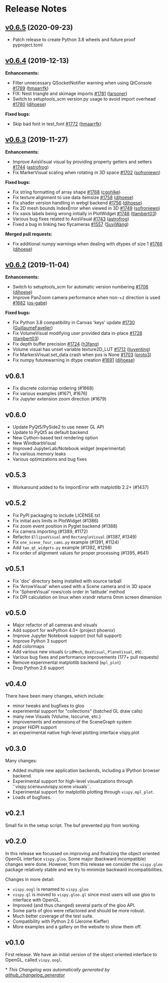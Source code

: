# Release Notes

## [v0.6.5](https://github.com/vispy/vispy/tree/v0.6.5) (2020-09-23)

- Patch release to create Python 3.8 wheels and future proof pyproject.toml

## [v0.6.4](https://github.com/vispy/vispy/tree/v0.6.4) (2019-12-13)

**Enhancements:**

- Filter unnecessary QSocketNotifier warning when using QtConsole [\#1789](https://github.com/vispy/vispy/pull/1789) ([hmaarrfk](https://github.com/hmaarrfk))
- FIX: Nest triangle and skimage imports [\#1781](https://github.com/vispy/vispy/pull/1781) ([larsoner](https://github.com/larsoner))
- Switch to setuptools\_scm version.py usage to avoid import overhead [\#1780](https://github.com/vispy/vispy/pull/1780) ([djhoese](https://github.com/djhoese))

**Fixed bugs:**

- Skip bad font in test\_font [\#1772](https://github.com/vispy/vispy/pull/1772) ([hmaarrfk](https://github.com/hmaarrfk))


## [v0.6.3](https://github.com/vispy/vispy/tree/v0.6.3) (2019-11-27)

**Enhancements:**

- Improve AxisVisual visual by providing property getters and setters [\#1744](https://github.com/vispy/vispy/pull/1744) ([astrofrog](https://github.com/astrofrog))
- Fix MarkerVisual scaling when rotating in 3D space [\#1702](https://github.com/vispy/vispy/pull/1702) ([sofroniewn](https://github.com/sofroniewn))

**Fixed bugs:**

- Fix string formatting of array shape [\#1768](https://github.com/vispy/vispy/pull/1768) ([cgohlke](https://github.com/cgohlke))
- Fix texture alignment to use data itemsize [\#1758](https://github.com/vispy/vispy/pull/1758) ([djhoese](https://github.com/djhoese))
- Fix shader version handling in webgl backend [\#1756](https://github.com/vispy/vispy/pull/1756) ([djhoese](https://github.com/djhoese))
- Fix 2D mesh bounds IndexError when viewed in 3D [\#1749](https://github.com/vispy/vispy/pull/1749) ([sofroniewn](https://github.com/sofroniewn))
- Fix xaxis labels being wrong initially in PlotWidget [\#1748](https://github.com/vispy/vispy/pull/1748) ([tlambert03](https://github.com/tlambert03))
- Various bug fixes related to AxisVisual [\#1743](https://github.com/vispy/vispy/pull/1743) ([astrofrog](https://github.com/astrofrog))
- Fixed a bug in linking two flycameras [\#1557](https://github.com/vispy/vispy/pull/1557) ([SuyiWang](https://github.com/SuyiWang))

**Merged pull requests:**

- Fix additional numpy warnings when dealing with dtypes of size 1 [\#1766](https://github.com/vispy/vispy/pull/1766) ([djhoese](https://github.com/djhoese))


## [v0.6.2](https://github.com/vispy/vispy/tree/v0.6.2) (2019-11-04)

**Enhancements:**

- Switch to setuptools\_scm for automatic version numbering [\#1706](https://github.com/vispy/vispy/pull/1706) ([djhoese](https://github.com/djhoese))
- Improve PanZoom camera performance when non-+z direction is used [\#1682](https://github.com/vispy/vispy/pull/1682) ([os-gabe](https://github.com/os-gabe))

**Fixed bugs:**

- Fix Python 3.8 compatibility in Canvas 'keys' update [\#1730](https://github.com/vispy/vispy/pull/1730) ([GuillaumeFavelier](https://github.com/GuillaumeFavelier))
- Fix VolumeVisual modifying user provided data in-place [\#1728](https://github.com/vispy/vispy/pull/1728) ([tlambert03](https://github.com/tlambert03))
- Fix depth buffer precision [\#1724](https://github.com/vispy/vispy/pull/1724) ([h3fang](https://github.com/h3fang))
- Volume visual has unset variable texture2D\_LUT [\#1712](https://github.com/vispy/vispy/pull/1712) ([liuyenting](https://github.com/liuyenting))
- Fix MarkersVisual.set\_data crash when pos is None [\#1703](https://github.com/vispy/vispy/pull/1703) ([proto3](https://github.com/proto3))
- Fix numpy futurewarning in dtype creation [\#1691](https://github.com/vispy/vispy/pull/1691) ([djhoese](https://github.com/djhoese))


## v0.6.1

- Fix discrete colormap ordering (#1668)
- Fix various examples (#1671, #1676)
- Fix Jupyter extension zoom direction (#1679)


## v0.6.0

- Update PyQt5/PySide2 to use newer GL API
- Update to PyQt5 as default backend
- New Cython-based text rendering option
- New WindbarbVisual
- Improved JupyterLab/Notebook widget (experimental)
- Fix various memory leaks
- Various optimizations and bug fixes


## v0.5.3

- Workaround added to fix ImportError with matplotlib 2.2+ (#1437)


## v0.5.2

- Fix PyPI packaging to include LICENSE.txt
- Fix initial axis limits in PlotWidget (#1386)
- Fix zoom event position in Pyglet backend (#1388)
- Fix camera importing (#1389, #1172)
- Refactor `EllipseVisual` and `RectangleVisual` (#1387, #1349)
- Fix `one_scene_four_cams.py` example (#1391, #1124)
- Add `two_qt_widgets.py` example (#1392, #1298)
- Fix order of alignment values for proper processing (#1395, #641)


## v0.5.1

- Fix 'doc' directory being installed with source tarball
- Fix 'ArrowVisual' when used with a Scene camera and in 3D space
- Fix 'SphereVisual' rows/cols order in 'latitude' method
- Fix DPI calculation on linux when xrandr returns 0mm screen dimension


## v0.5.0

- Major refactor of all cameras and visuals
- Add support for wxPython 4.0+ (project phoenix)
- Improve Jupyter Notebook support (not full support)
- Improve Python 3 support
- Add colormaps
- Add various new visuals `GridMesh`, `BoxVisual`, `PlaneVisual`, etc.
- Various bug fixes and performance improvements (177+ pull requests)
- Remove experimental matplotlib backend (`mpl_plot`)
- Drop Python 2.6 support


## v0.4.0

There have been many changes, which include:

- minor tweaks and bugfixes to gloo
- experimental support for "collections" (batched GL draw calls)
- many new Visuals (Volume, Isocurve, etc.)
- improvements and extensions of the SceneGraph system
- proper HiDPI support
- an experimental native high-level plotting interface vispy.plot


## v0.3.0

Many changes:

- Added multiple new application backends, including a IPython browser
  backend.
- Experimental support for high-level visualizations through
  '`vispy.scene`` and ``vispy.scene.visuals``.
- Experimental support for matplotlib plotting through ``vispy.mpl_plot``.
- Loads of bugfixes.


## v0.2.1

Small fix in the setup script. The buf prevented pip from working.


## v0.2.0

In this release we focussed on improving and finalizing the object
oriented OpenGL interface ``vispy.gloo``. Some major (backward
incompatible) changes were done. However, from this release we consider
the ``vispy.gloo`` package relatively stable and we try to minimize
backward incompatibilities.

Changes in more detail:

- ``vispy.oogl`` is renamed to ``vispy.gloo``
- ``vispy.gl`` is moved to ``vispy.gloo.gl`` since most users will
  use gloo to interface with OpenGL.
- Improved (and thus changed) several parts of the gloo API.
- Some parts of gloo were refactored and should be more robust.
- Much better coverage of the test suite.
- Compatibility with Python 2.6 (Jerome Kieffer)
- More examples and a gallery on the website to show them off. 


## v0.1.0

First release. We have an initial version of the object oriented interface
to OpenGL, called `vispy.oogl`.


\* *This Changelog was automatically generated by [github_changelog_generator](https://github.com/github-changelog-generator/github-changelog-generator)*
